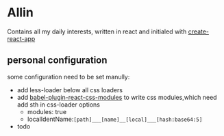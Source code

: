 # Allin
Contains all my daily interests, written in react and initialed with [create-react-app](https://github.com/facebookincubator/create-react-app)

## personal configuration
some configuration need to be set manully:  

- add less-loader below all css loaders
- add [babel-plugin-react-css-modules](https://www.npmjs.com/package/babel-plugin-react-css-modules) to write css modules,which need add sth in css-loader options
  - modules: true
  - localIdentName:`[path]___[name]__[local]___[hash:base64:5]`
- todo